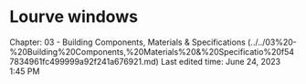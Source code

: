 # Lourve windows

Chapter: 03 - Building Components, Materials & Specifications (../../03%20-%20Building%20Components,%20Materials%20&%20Specificatio%20f547834961fc499999a92f241a676921.md)
Last edited time: June 24, 2023 1:45 PM